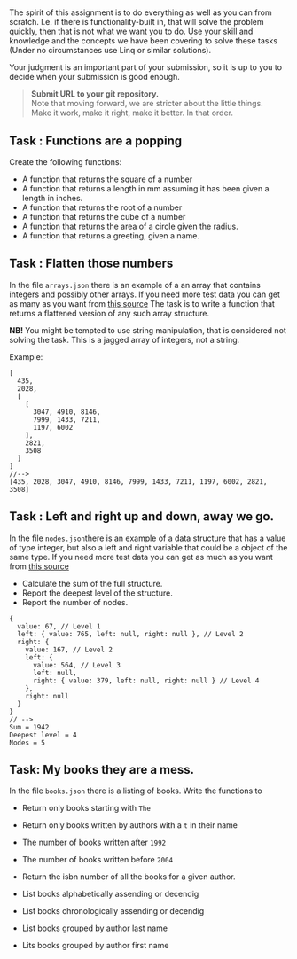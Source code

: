# 

The spirit of this assignment is to do everything as well as you can from scratch. 
I.e. if there is functionality-built in, that will solve the problem quickly, then that is not what we want you to do. Use your skill and knowledge and the concepts we have been covering to solve these tasks (Under no circumstances use Linq or similar solutions).

Your judgment is an important part of your submission, so it is up to you to decide when your submission is good enough. 


>**Submit URL to your git repository.**   
Note that moving forward, we are stricter about the little things.   
Make it work, make it right, make it better. In that order.


## Task : Functions are a popping
Create the following functions: 
- A function that returns the square of a number
- A function that returns a length in mm assuming it has been given a length in inches.
- A function that returns the root of a number
- A function that returns the cube of a number 
- A function that returns the area of a circle given the radius. 
- A function that returns a greeting, given a name.

## Task : Flatten those numbers

In the file `arrays.json` there is an example of a an array that contains integers and possibly other arrays. If you need more test data you can get as many as you want from [this source](https://crismo-turquoisejaguar.web.val.run/arrayI) The task is to write a function that returns a flattened version of any such array structure.

**NB!** You might be tempted to use string manipulation, that is considered not solving the task. This is a jagged array of integers, not a string.


Example:
```code
[
  435,
  2028,
  [
    [
      3047, 4910, 8146,
      7999, 1433, 7211,
      1197, 6002
    ],
    2821,
    3508
  ]
]
//--> 
[435, 2028, 3047, 4910, 8146, 7999, 1433, 7211, 1197, 6002, 2821, 3508]
```

## Task : Left and right up and down, away we go. 

In the file `nodes.json`there is an example of a data structure that has a value of type integer, but also a left and right variable that could be a object of the same type. If you need more test data you can get as much as you want from [this source](https://crismo-turquoisejaguar.web.val.run/treeI)

- Calculate the sum of the full structure.
- Report the deepest level of the structure. 
- Report the number of nodes.


```code
{
  value: 67, // Level 1
  left: { value: 765, left: null, right: null }, // Level 2
  right: {
    value: 167, // Level 2
    left: {
      value: 564, // Level 3
      left: null,
      right: { value: 379, left: null, right: null } // Level 4
    },
    right: null
  }
}
// --> 
Sum = 1942
Deepest level = 4
Nodes = 5
```

## Task: My books they are a mess. 

In the file `books.json` there is a listing of books. Write the functions to
- Return only books starting with `The`
- Return only books written by authors with a `t` in their name
- The number of books written after `1992`
- The number of books written before `2004`

- Return the isbn number of all the books for a given author.

- List books alphabetically assending or decendig 
- List books chronologically assending or decendig 
- List books grouped by author last name
- Lits books grouped by author first name

